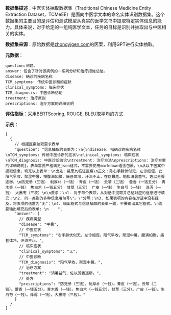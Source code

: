 **数据集描述**：中医实体抽取数据集（Traditional Chinese Medicine Entity Extraction Dataset，TCMeEE）是面向中医学文本的命名实体识别数据集。这个数据集的主要目的是评估和测试模型从真实的医学文书中提取特定实体信息的能力。具体来说，对于给定的一组纯医学文本，任务的目标是识别并抽取出与中医相关的实体。

**数据集来源**：原始数据是[zhongyigen.com](https://zhongyigen.com/)的医案，利用GPT进行实体抽取。

**元数据**：

```
question:问题。
answer: 包含了针对该病例的一系列分析和治疗措施总结。
disease: 确诊的疾病名称
TCM_symptoms: 传统中医诊断的症状
clinical_symptoms: 临床症状
TCM_diagnosis: 中医诊断结论
treatment: 治疗原则
prescriptions: 治疗方案的详细说明
```

**评估指标**：采用BERTScoring,  ROUGE, BLEU取平均的方式

**示例**：

```
[
  {
    // 根据医案抽取要求表单
    "question": "信息抽取的表单为：\n{\ndisease: 指确诊的疾病名称\nTCM_symptoms: 传统中医诊断的症状\nclinical_symptoms: 临床症状\nTCM_diagnosis: 中医诊断结论\ntreatment: 治疗方法\nprescriptions: 治疗方案的详细说明}，表单需要严格满足json格式，不需要使用markdown语法包裹。\n从以下医案中提取信息，填充以上表单：\n出处：戴思九临证医案\n正文：陈右手脉伏似无，左诊细促，此阳气早收，聚湿中暑，按腹满如臌，痛甚体冷，汗流不止，在症最危。勉拟清暑益气，佐以芳香逐秽。\n防党参（三钱） 制厚朴（一钱） 青皮（一钱） 云苓（二钱） 藿香（一钱五分） 青木香（一钱） 焦白术（一钱五分） 甘草（三分） 广皮（一钱） 生白芍（一钱） 泽泻（一钱） 大黑枣（三枚）\n\n要求：\n1. 对于每个表项，从对话中提取并总结对应的信息进行填充；\n2. 同一类别的多种信息用句号\"。\"分隔；\n3. 如果表项的内容在对话中没有提及，将表项的值置为“无”；\n4. 输出格式与信息抽取的表单一致，不要输出其它格式。\n需要输出填充后的表单: \n    ",
    "answer": {
      // 疾病类型
      "disease": "中暑",
      // 中医症状
      "TCM_symptoms": "右手脉伏似无，左诊细促。阳气早收，聚湿中暑。腹满如臌，痛甚体冷，汗流不止。",
      // 临床症状
      "clinical_symptoms": "无",
      // 中医诊断
      "TCM_diagnosis": "阳气早收，聚湿中暑。",
      // 治疗方案
      "treatment": "清暑益气，佐以芳香逐秽。",
      // 处方
      "prescriptions": "防党参（三钱）。制厚朴（一钱）。青皮（一钱）。云苓（二钱）。藿香（一钱五分）。青木香（一钱）。焦白术（一钱五分）。甘草（三分）。广皮（一钱）。生白芍（一钱）。泽泻（一钱）。大黑枣（三枚）。"
    }
  }
]
```

